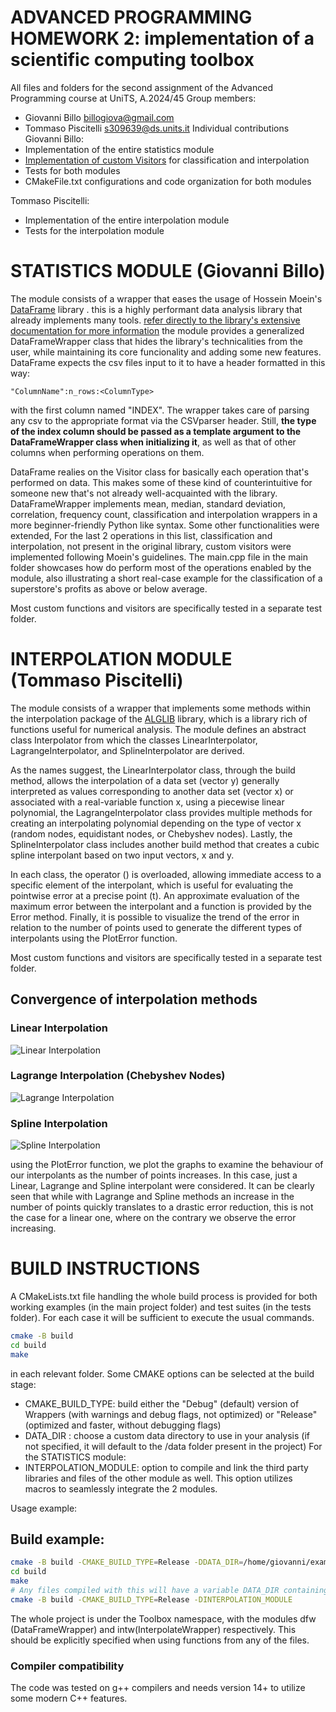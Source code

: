 # ADVANCED PROGRAMMING HOMEWORK 2: implementation of a scientific computing toolbox
All files and folders for the second assignment of the Advanced Programming course at UniTS, A.2024/45
Group members:
- Giovanni Billo billogiova@gmail.com
- Tommaso Piscitelli s309639@ds.units.it
Individual contributions
Giovanni Billo:
- Implementation of the entire statistics module
- [Implementation of custom Visitors](https://htmlpreview.github.io/?https://github.com/hosseinmoein/DataFrame/blob/master/docs/HTML/DataFrame.html#5) for classification and interpolation
- Tests for both modules
- CMakeFile.txt configurations and code organization for both modules

Tommaso Piscitelli:
- Implementation of the entire interpolation module
- Tests for the interpolation module


# STATISTICS MODULE (Giovanni Billo)
The module consists of a wrapper that eases the usage of Hossein Moein's [DataFrame](https://github.com/hosseinmoein/DataFrame) library .
this is a highly performant data analysis library that already implements many tools. [refer directly to the library's extensive documentation for more information](https://htmlpreview.github.io/?https://github.com/hosseinmoein/dataframe/blob/master/docs/html/dataframe.html)
the module provides a generalized DataFrameWrapper class that hides the library's technicalities from the user, while maintaining its core funcionality and adding some new features. 
DataFrame expects the csv files input to it to have a header formatted in this way:
```csv
"ColumnName":n_rows:<ColumnType>
```
with the first column named "INDEX".
The wrapper takes care of parsing any csv to the appropriate format via the CSVparser header.
Still, **the type of the index column should be passed as a template argument to the DataFrameWrapper class when initializing it**, as well as that of other columns when performing operations on them.

DataFrame realies on the Visitor class for basically each operation that's performed on data. This makes some of these kind of counterintuitive 
for someone new that's not already well-acquainted with the library.
DataFrameWrapper implements mean, median, standard deviation, correlation, frequency count, classification and interpolation wrappers in a more beginner-friendly Python like syntax.
Some other functionalities were extended, 
For the last 2 operations in this list, classification and interpolation, not present in the original library, custom visitors were implemented following Moein's guidelines.
The main.cpp file in the main folder showcases how do perform most of the operations enabled by the module, also illustrating a short real-case example for the classification of a superstore's profits as above or below average. 

Most custom functions and visitors are specifically tested in a separate test folder. 

# INTERPOLATION MODULE (Tommaso Piscitelli)
The module consists of a wrapper that implements some methods within the interpolation package of the [ALGLIB](https://github.com/hjkuijf/ALGLIB/tree/master) library, which is a library rich of functions useful for numerical analysis. The module defines an abstract class Interpolator from which the classes LinearInterpolator, LagrangeInterpolator, and SplineInterpolator are derived.

As the names suggest, the LinearInterpolator class, through the build method, allows the interpolation of a data set (vector y) generally interpreted as values corresponding to another data set (vector x) or associated with a real-variable function x, using a piecewise linear polynomial, the LagrangeInterpolator class provides multiple methods for creating an interpolating polynomial depending on the type of vector x (random nodes, equidistant nodes, or Chebyshev nodes). Lastly, the SplineInterpolator class includes another build method that creates a cubic spline interpolant based on two input vectors, x and y.

In each class, the operator () is overloaded, allowing immediate access to a specific element of the interpolant, which is useful for evaluating the pointwise error at a precise point (t). 
An approximate evaluation of the maximum error between the interpolant and a function is provided by the Error method. 
Finally, it is possible to visualize the trend of the error in relation to the number of points used to generate the different types of interpolants using the PlotError function.

Most custom functions and visitors are specifically tested in a separate test folder. 

## Convergence of interpolation methods 

### Linear Interpolation
![Linear Interpolation](INTERPOLATIONimages/error_plot_linear.png)

### Lagrange Interpolation (Chebyshev Nodes)
![Lagrange Interpolation](INTERPOLATION/images/error_plot_chebyshev.png)

### Spline Interpolation
![Spline Interpolation](INTERPOLATION/images/error_plot_spline.png)

using the PlotError function, we plot the graphs to examine the behaviour of our interpolants as the number of points increases.
In this case, just a Linear, Lagrange and Spline interpolant were considered. It can be clearly seen that while with Lagrange and Spline methods an increase in the number of points quickly translates to a drastic error reduction, this is not the case for a linear one, where on the contrary we observe the error increasing.

# BUILD INSTRUCTIONS
A CMakeLists.txt file handling the whole build process is provided for both working examples (in the main project folder) and test suites (in the tests folder).
For each case it will be sufficient to execute the usual commands.
```bash
cmake -B build
cd build
make
```
in each relevant folder.
Some CMAKE options can be selected at the build stage:
- CMAKE_BUILD_TYPE: build either the "Debug" (default) version of Wrappers (with warnings and debug flags, not optimized) or "Release" (optimized and faster, without debugging flags) 
- DATA_DIR : choose a custom data directory to use in your analysis (if not specified, it will default to the /data folder present in the project)
For the STATISTICS module:
- INTERPOLATION_MODULE: option to compile and link the third party libraries and files of the other module as well. This option utilizes macros to seamlessly integrate the 2 modules.

Usage example:
## Build example:

```bash
cmake -B build -CMAKE_BUILD_TYPE=Release -DDATA_DIR=/home/giovanni/example_data_dir # build Release version referring to some custom data directory
cd build
make
# Any files compiled with this will have a variable DATA_DIR containing the specified custom data directory, which can then be used in the code.
cmake -B build -CMAKE_BUILD_TYPE=Release -DINTERPOLATION_MODULE
```
The whole project is under the Toolbox namespace, with the modules dfw (DataFrameWrapper) and intw(InterpolateWrapper) respectively. This should be explicitly specified when using functions from any of the files.

### Compiler compatibility
The code was tested on g++ compilers and needs version 14+ to utilize some modern C++ features. 

